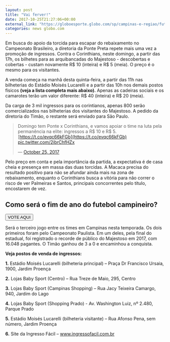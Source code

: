 ```yaml
---
layout: post
title: "Vai ferver!"
date: 2017-10-25T21:27:06+00:00
external_link: "https://globoesporte.globo.com/sp/campinas-e-regiao/futebol/brasileirao-serie-a/noticia/ponte-preta-x-corinthians-ingressos-sao-colocados-a-venda-a-partir-de-r-5.ghtml"
categories: news globo.com
---
```

 
 
 

 
 
 
 

Em busca do apoio da torcida para escapar do rebaixamento no Campeonato Brasileiro, a diretoria da Ponte Preta repete mais uma vez a promoção de ingressos. Contra o Corinthians, neste domingo, a partir das 17h, os bilhetes para as arquibancadas do Majestoso - descobertas e cobertas - custam novamente R$ 10 (inteira) e R$ 5 (meia). O preço é o mesmo para os visitantes.

 
 
 

A venda começa na manhã desta quinta-feira, a partir das 11h nas bilheterias do Estádio Moisés Lucarelli e a partir das 10h nos demais postos físicos **(veja a lista completa mais abaixo).** Apenas as cadeiras sociais e os camarotes terão um valor diferente: R$ 40 (inteira) e R$ 20 (meia).

 
 
 

Da carga de 3 mil ingressos para os corintianos, apenas 800 serão comercializados nas bilheterias dos visitantes do Majestoso. A pedido da diretoria do Timão, o restante será enviado para São Paulo.

 
 
 > Domingo tem Ponte x Corinthians, e vamos apoiar o time na luta pela permanência na elite: ingressos a R$ 10 e R$ 5. [https://t.co/evqc66kFGb](https://t.co/evqc66kFGb) [pic.twitter.com/2ibrChfHZx](https://t.co/2ibrChfHZx)
> 
> — [October 25, 2017](https://twitter.com/aapp_oficial/status/923289994390855680) 
 
 

Pelo preço em conta e pela importância da partida, a expectativa é de casa cheia e presença em massa das duas torcidas. A Macaca precisa do resultado positivo para não se afundar ainda mais na zona de rebaixamento, enquanto o Corinthians busca a vitória para não correr o risco de ver Palmeiras e Santos, principais concorrentes pelo título, encostarem de vez.

 
 
 
 
## Como será o fim de ano do futebol campineiro?
 
 <button type="submit" class="can-open-tab content-votation__button theme-bg-color-primary" data-source-url="http://globoesporte.globo.com/sp/campinas-e-regiao/interatividade/enquete/2017/10/20/como-sera-o-fim-de-ano-do-futebol-campineiro-09e00360-b58c-11e7-81b4-0242ac110007.html" data-track-category="Votacao" data-track-action="Votar" data-track-label="Como será o fim de ano do futebol campineiro?">VOTE AQUI</button> 
 
 
 
 

 
 
 

Será o terceiro jogo entre os times em Campinas nesta temporada. Os dois primeiros foram pelo Campeonato Paulista. Em um deles, pela final do estadual, foi registrado o recorde de público do Majestoso em 2017, com 16.048 pagantes. O Timão ganhou de 3 a 0 e encaminhou a conquista.

 
 
 

**Veja postos de venda de ingressos:**

 
 
 

**1.** Estádio Moisés Lucarelli (bilheteria principal) – Praça Dr Francisco Ursaia, 1900, Jardim Proença

 
 
 

**2.** Lojas Baby Sport (Centro) – Rua Treze de Maio, 295, Centro

 
 
 

**3.** Lojas Baby Sport (Campinas Shopping) – Rua Jacy Teixeira Camargo, 940, Jardim do Lago

 
 
 

**4.** Lojas Baby Sport (Shopping Prado) - Av. Washington Luiz, nº 2.480, Parque Prado

 
 
 

**5.** Estádio Moisés Lucarelli (bilheteria visitante) – Rua Afonso Pena, sem número, Jardim Proença

 
 
 
 

**6.** Site da Ingresso Fácil – www.ingressofacil.com.br

 
 
 
